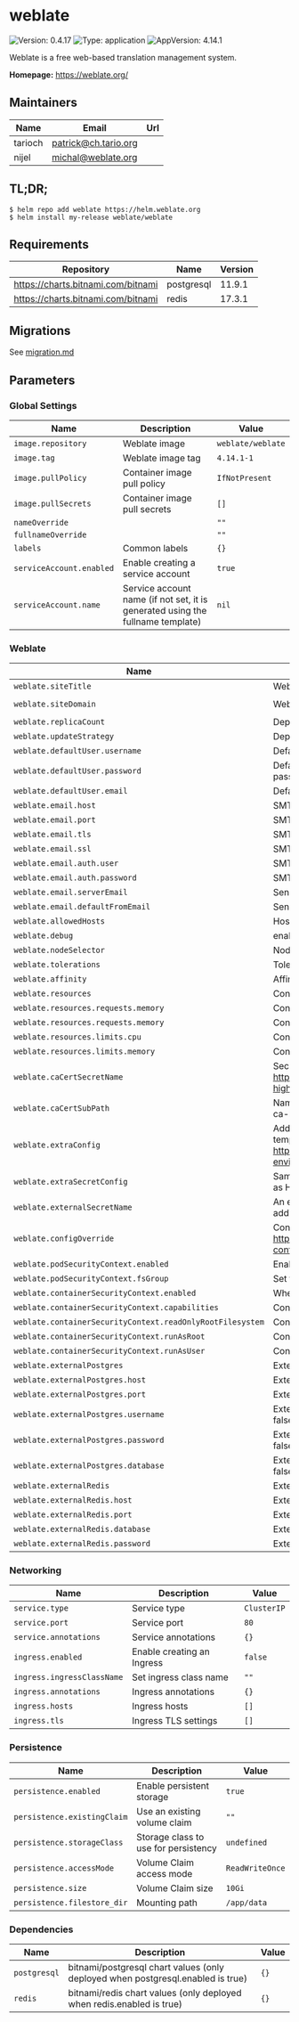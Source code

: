 # weblate

![Version: 0.4.17](https://img.shields.io/badge/Version-0.4.17-informational?style=flat-square) ![Type: application](https://img.shields.io/badge/Type-application-informational?style=flat-square) ![AppVersion: 4.14.1](https://img.shields.io/badge/AppVersion-4.14.1-informational?style=flat-square)

Weblate is a free web-based translation management system.

**Homepage:** <https://weblate.org/>

## Maintainers

| Name    | Email                  | Url |
| ------- | ---------------------- | --- |
| tarioch | <patrick@ch.tario.org> |     |
| nijel   | <michal@weblate.org>   |     |

## TL;DR;

```console
$ helm repo add weblate https://helm.weblate.org
$ helm install my-release weblate/weblate
```

## Requirements

| Repository                         | Name       | Version |
| ---------------------------------- | ---------- | ------- |
| https://charts.bitnami.com/bitnami | postgresql | 11.9.1  |
| https://charts.bitnami.com/bitnami | redis      | 17.3.1  |

## Migrations

See [migration.md](migration.md)

<!--
Parameters generated using bitnami-labs/readme-generator-for-helm
https://github.com/bitnami-labs/readme-generator-for-helm
-->

## Parameters

### Global Settings

| Name                     | Description                                                                    | Value             |
| ------------------------ | ------------------------------------------------------------------------------ | ----------------- |
| `image.repository`       | Weblate image                                                                  | `weblate/weblate` |
| `image.tag`              | Weblate image tag                                                              | `4.14.1-1`        |
| `image.pullPolicy`       | Container image pull policy                                                    | `IfNotPresent`    |
| `image.pullSecrets`      | Container image pull secrets                                                   | `[]`              |
| `nameOverride`           |                                                                                | `""`              |
| `fullnameOverride`       |                                                                                | `""`              |
| `labels`                 | Common labels                                                                  | `{}`              |
| `serviceAccount.enabled` | Enable creating a service account                                              | `true`            |
| `serviceAccount.name`    | Service account name (if not set, it is generated using the fullname template) | `nil`             |


### Weblate

| Name                                                      | Description                                                                                                                                                                  | Value                 |
| --------------------------------------------------------- | ---------------------------------------------------------------------------------------------------------------------------------------------------------------------------- | --------------------- |
| `weblate.siteTitle`                                       | Weblate site title                                                                                                                                                           | `Weblate`             |
| `weblate.siteDomain`                                      | Weblate site domain                                                                                                                                                          | `chart-example.local` |
| `weblate.replicaCount`                                    | Deployment replica count                                                                                                                                                     | `1`                   |
| `weblate.updateStrategy`                                  | Deployment update strategy                                                                                                                                                   | `Recreate`            |
| `weblate.defaultUser.username`                            | Default admin username                                                                                                                                                       | `admin`               |
| `weblate.defaultUser.password`                            | Default admin password (leave empty to generate a random password)                                                                                                           | `""`                  |
| `weblate.defaultUser.email`                               | Default admin email                                                                                                                                                          | `""`                  |
| `weblate.email.host`                                      | SMTP server host                                                                                                                                                             | `""`                  |
| `weblate.email.port`                                      | SMTP server port                                                                                                                                                             | `587`                 |
| `weblate.email.tls`                                       | SMTP enable TLS (do not turn on when weblate.email.ssl is on)                                                                                                                | `true`                |
| `weblate.email.ssl`                                       | SMTP enable SSL (do not turn on when weblate.email.tls is on)                                                                                                                | `false`               |
| `weblate.email.auth.user`                                 | SMTP username                                                                                                                                                                | `""`                  |
| `weblate.email.auth.password`                             | SMTP password                                                                                                                                                                | `""`                  |
| `weblate.email.serverEmail`                               | Sender email for outgoing error emails                                                                                                                                       | `""`                  |
| `weblate.email.defaultFromEmail`                          | Sender email for outgoing emails                                                                                                                                             | `""`                  |
| `weblate.allowedHosts`                                    | Hosts that are allowed to connect                                                                                                                                            | `*`                   |
| `weblate.debug`                                           | enable debugging                                                                                                                                                             | `0`                   |
| `weblate.nodeSelector`                                    | Node Selector                                                                                                                                                                | `{}`                  |
| `weblate.tolerations`                                     | Tolerations                                                                                                                                                                  | `[]`                  |
| `weblate.affinity`                                        | Affinity                                                                                                                                                                     | `{}`                  |
| `weblate.resources`                                       | Container resource settings                                                                                                                                                  | `{}`                  |
| `weblate.resources.requests.memory`                       | Container resource requests                                                                                                                                                  | `undefined`           |
| `weblate.resources.requests.memory`                       | Container resource requests                                                                                                                                                  | `undefined`           |
| `weblate.resources.limits.cpu`                            | Container resource limits                                                                                                                                                    | `undefined`           |
| `weblate.resources.limits.memory`                         | Container resource limits                                                                                                                                                    | `undefined`           |
| `weblate.caCertSecretName`                                | Secret containing a custom CA cert bundle to be mounted. See https://docs.weblate.org/en/latest/admin/install.html?highlight=certificates#using-custom-certificate-authority | `""`                  |
| `weblate.caCertSubPath`                                   | Name of the CA cert bundle in the secret, e.g. ca-certificates.crt or ca-bundle.crt                                                                                          | `""`                  |
| `weblate.extraConfig`                                     | Additional (environment) configs. Values will be evaluated as templates. See https://docs.weblate.org/en/latest/admin/install/docker.html#docker-environment                 | `{}`                  |
| `weblate.extraSecretConfig`                               | Same as `extraConfig`, but created as secrets. Values will be evaluated as Helm templates                                                                                    | `{}`                  |
| `weblate.externalSecretName`                              | An external secret, in the same namespace, that will be use to set additional (environment) configs.                                                                         | `""`                  |
| `weblate.configOverride`                                  | Config override. See https://docs.weblate.org/en/latest/admin/install/docker.html#custom-configuration-files                                                                 | `""`                  |
| `weblate.podSecurityContext.enabled`                      | Enable Pod Security Context                                                                                                                                                  | `true`                |
| `weblate.podSecurityContext.fsGroup`                      | Set the Pod Security Context fsGroup                                                                                                                                         | `1000`                |
| `weblate.containerSecurityContext.enabled`                | Whether to enable the Container Security Context                                                                                                                             | `false`               |
| `weblate.containerSecurityContext.capabilities`           | Container Security Context capabilities                                                                                                                                      | `{}`                  |
| `weblate.containerSecurityContext.readOnlyRootFilesystem` | Container Security Context enable read only filesystem                                                                                                                       | `undefined`           |
| `weblate.containerSecurityContext.runAsRoot`              | Container Security Context allow running as root                                                                                                                             | `undefined`           |
| `weblate.containerSecurityContext.runAsUser`              | Container Security Context set run as user                                                                                                                                   | `undefined`           |
| `weblate.externalPostgres`                                | External Postgres settings                                                                                                                                                   | `{}`                  |
| `weblate.externalPostgres.host`                           | External Postgres host (only applied if postgresql.enabled is false)                                                                                                         | `undefined`           |
| `weblate.externalPostgres.port`                           | External Postgres port (only applied if postgresql.enabled is false)                                                                                                         | `undefined`           |
| `weblate.externalPostgres.username`                       | External Postgres username (only applied if postgresql.enabled is false)                                                                                                     | `undefined`           |
| `weblate.externalPostgres.password`                       | External Postgres password (only applied if postgresql.enabled is false)                                                                                                     | `undefined`           |
| `weblate.externalPostgres.database`                       | External Postgres database (only applied if postgresql.enabled is false)                                                                                                     | `undefined`           |
| `weblate.externalRedis`                                   | External Redis settings(only applied if redis.enabled is false)                                                                                                              | `{}`                  |
| `weblate.externalRedis.host`                              | External Redis host                                                                                                                                                          | `undefined`           |
| `weblate.externalRedis.port`                              | External Redis port                                                                                                                                                          | `undefined`           |
| `weblate.externalRedis.database`                          | External Redis database                                                                                                                                                      | `undefined`           |
| `weblate.externalRedis.password`                          | External Redis password                                                                                                                                                      | `undefined`           |


### Networking

| Name                       | Description                | Value       |
| -------------------------- | -------------------------- | ----------- |
| `service.type`             | Service type               | `ClusterIP` |
| `service.port`             | Service port               | `80`        |
| `service.annotations`      | Service annotations        | `{}`        |
| `ingress.enabled`          | Enable creating an Ingress | `false`     |
| `ingress.ingressClassName` | Set ingress class name     | `""`        |
| `ingress.annotations`      | Ingress annotations        | `{}`        |
| `ingress.hosts`            | Ingress hosts              | `[]`        |
| `ingress.tls`              | Ingress TLS settings       | `[]`        |


### Persistence

| Name                        | Description                          | Value           |
| --------------------------- | ------------------------------------ | --------------- |
| `persistence.enabled`       | Enable persistent storage            | `true`          |
| `persistence.existingClaim` | Use an existing volume claim         | `""`            |
| `persistence.storageClass`  | Storage class to use for persistency | `undefined`     |
| `persistence.accessMode`    | Volume Claim access mode             | `ReadWriteOnce` |
| `persistence.size`          | Volume Claim size                    | `10Gi`          |
| `persistence.filestore_dir` | Mounting path                        | `/app/data`     |


### Dependencies

| Name         | Description                                                                     | Value |
| ------------ | ------------------------------------------------------------------------------- | ----- |
| `postgresql` | bitnami/postgresql chart values (only deployed when postgresql.enabled is true) | `{}`  |
| `redis`      | bitnami/redis chart values (only deployed when redis.enabled is true)           | `{}`  |

